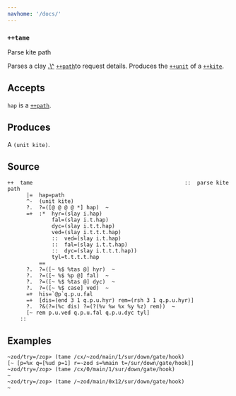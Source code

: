 ```yaml
---
navhome: '/docs/'
---
```


### `++tame`

Parse kite path

Parses a clay [.\\^]() [`++path`]()to request details. Produces the [`++unit`]()
of a [`++kite`]().

## Accepts

`hap` is a [`++path`]().

## Produces

A `(unit kite)`.

## Source

    ++  tame                                                ::  parse kite path
          |=  hap=path
          ^-  (unit kite)
          ?.  ?=([@ @ @ @ *] hap)  ~
          =+  :*  hyr=(slay i.hap)
                  fal=(slay i.t.hap)
                  dyc=(slay i.t.t.hap)
                  ved=(slay i.t.t.t.hap)
                  ::  ved=(slay i.t.hap)
                  ::  fal=(slay i.t.t.hap)
                  ::  dyc=(slay i.t.t.t.hap))
                  tyl=t.t.t.t.hap
              ==
          ?.  ?=([~ %$ %tas @] hyr)  ~
          ?.  ?=([~ %$ %p @] fal)  ~
          ?.  ?=([~ %$ %tas @] dyc)  ~
          ?.  ?=([~ %$ case] ved)  ~
          =+  his=`@p`q.p.u.fal
          =+  [dis=(end 3 1 q.p.u.hyr) rem=(rsh 3 1 q.p.u.hyr)]
          ?.  ?&(?=(%c dis) ?=(?(%v %w %x %y %z) rem))  ~
          [~ rem p.u.ved q.p.u.fal q.p.u.dyc tyl]
        ::

## Examples

    ~zod/try=/zop> (tame /cx/~zod/main/1/sur/down/gate/hook)
    [~ [p=%x q=[%ud p=1] r=~zod s=%main t=/sur/down/gate/hook]]
    ~zod/try=/zop> (tame /cx/0/main/1/sur/down/gate/hook)
    ~
    ~zod/try=/zop> (tame /~zod/main/0x12/sur/down/gate/hook)
    ~
